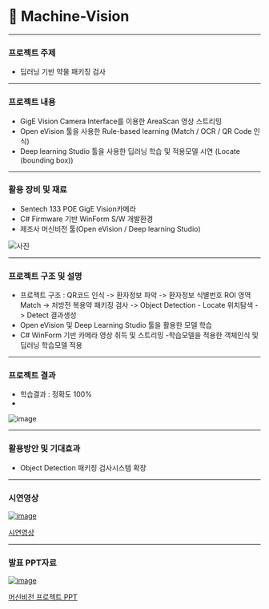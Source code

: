 # 📸 Machine-Vision
---
### 프로젝트 주제
- 딥러닝 기반 약물 패키징 검사

---
### 프로젝트 내용
- GigE Vision Camera Interface를 이용한 AreaScan 영상 스트리밍
- Open eVision 툴을 사용한 Rule-based learning (Match / OCR / QR Code 인식)
- Deep learning Studio 툴을 사용한 딥러닝 학습 및 적용모델 시연 (Locate (bounding box)) 

---
### 활용 장비 및 재료
- Sentech 133 POE GigE Vision카메라
- C# Firmware 기반 WinForm S/W 개발환경
- 제조사 머신비전 툴(Open eVision / Deep learning Studio)
  
![사진](https://github.com/kwanyeong/Machine-Vision/assets/124857002/1dd7d669-85c8-4468-8ca4-1628875a3944)


---
### 프로젝트 구조 및 설명
- 프로젝트 구조 : QR코드 인식 -> 환자정보 파악 -> 환자정보 식별번호 ROI 영역 Match -> 처방전 복용약 패키징 검사 -> Object Detection - Locate 위치탐색 -> Detect 결과생성
- Open eVision 및 Deep Learning Studio 툴을 활용한 모델 학습
- C# WinForm 기반 카메라 영상 취득 및 스트리밍
-학습모델을 적용한 객체인식 및 딥러닝 학습모델 적용

---
### 프로젝트 결과
- 학습결과 : 정확도 100%
- 
![image](https://github.com/kwanyeong/Machine-Vision/assets/124857002/2f8e7cec-9d49-497f-8870-78e1820673cf)




---
### 활용방안 및 기대효과
- Object Detection 패키징 검사시스템 확장


---
### 시연영상
[![image](https://github.com/kwanyeong/Machine-Vision/assets/124857002/67af54d5-5943-4bb3-aed6-b9d1464323d4)](https://www.youtube.com/watch?v=bYPGRWwtdWc)

[시연영상](https://www.youtube.com/watch?v=bYPGRWwtdWc)

---
### 발표 PPT자료
[![image](https://github.com/kwanyeong/Machine-Vision/assets/124857002/f7b2b9a4-f938-486f-82ca-6ca065e4aabd)](https://github.com/kwanyeong/Machine-Vision/files/15148029/default.pptx)



[머신비전 프로젝트 PPT](https://github.com/kwanyeong/Machine-Vision/files/15148029/default.pptx)
